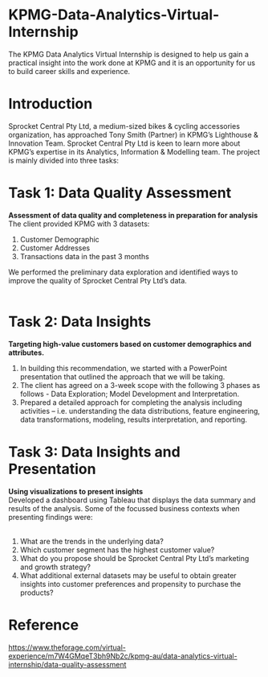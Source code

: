 # KPMG-Data-Analytics-Virtual-Internship
The KPMG Data Analytics Virtual Internship is designed to help us gain a practical insight into the work done at KPMG and it is an opportunity for us to build career skills and experience.

# Introduction
Sprocket Central Pty Ltd, a medium-sized bikes & cycling accessories organization, has approached Tony Smith (Partner) in KPMG’s Lighthouse & Innovation Team. Sprocket Central Pty Ltd is keen to learn more about KPMG’s expertise in its Analytics, Information & Modelling team. The project is mainly divided into three tasks:

# Task 1: Data Quality Assessment
**Assessment of data quality and completeness in preparation for analysis** <br>
The client provided KPMG with 3 datasets: <br>
1. Customer Demographic <br>
2. Customer Addresses <br>
3. Transactions data in the past 3 months <br>

We performed the preliminary data exploration and identified ways to improve the quality of Sprocket Central Pty Ltd’s data. <br>
<br>
# Task 2: Data Insights <br>
**Targeting high-value customers based on customer demographics and attributes.** <br>
1. In building this recommendation, we started with a PowerPoint presentation that outlined the approach that we will be taking. <br>
2. The client has agreed on a 3-week scope with the following 3 phases as follows - Data Exploration; Model Development and Interpretation. <br>
3. Prepared a detailed approach for completing the analysis including activities – i.e. understanding the data distributions, feature engineering, data transformations, modeling, results interpretation, and reporting.<br>
# Task 3: Data Insights and Presentation <br>
**Using visualizations to present insights** <be>
<br>
Developed a dashboard using Tableau that displays the data summary and results of the analysis. Some of the focussed business contexts when presenting findings were:<br>
<br>
1. What are the trends in the underlying data?<br>
2. Which customer segment has the highest customer value?<br>
3. What do you propose should be Sprocket Central Pty Ltd’s marketing and growth strategy?<br>
4. What additional external datasets may be useful to obtain greater insights into customer preferences and propensity to purchase the products?<br>

# Reference

https://www.theforage.com/virtual-experience/m7W4GMqeT3bh9Nb2c/kpmg-au/data-analytics-virtual-internship/data-quality-assessment
